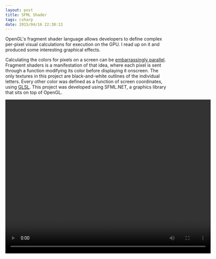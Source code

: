 ```yaml
---
layout: post
title: SFML Shader
tags: csharp
date: 2015/04/16 22:38:13
---
```


OpenGL's fragment shader language allows developers to define complex per-pixel visual calculations for execution on the GPU. I read up on it and produced some interesting graphical effects.

Calculating the colors for pixels on a screen can be [embarrassingly parallel](http://en.wikipedia.org/wiki/Embarrassingly_parallel). Fragment shaders is a manifestation of that idea, where each pixel is sent through a function modifying its color before displaying it onscreen. The only textures in this project are black-and-white outlines of the individual letters. Every other color was defined as a function of screen coordinates, using [GLSL](https://www.google.com/search?q=glsl&tbm=isch). This project was developed using SFML.NET, a graphics library that sits on top of OpenGL.

<video width="640" height="480" controls>
	<source src="/assets/vid/sfmlshader.webm" type="video/webm">
	<source src="/assets/vid/sfmlshader.mp4" type="video/mp4">
	<source src="/assets/vid/sfmlshader.ogv" type="video/ogg">
	Your browser does not support video tags
</video>
